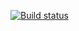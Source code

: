 [![Build status](https://ci.appveyor.com/api/projects/status/e93f7gspqvmnuukg?svg=true)](https://ci.appveyor.com/project/Olga-Ryzhova/events)
